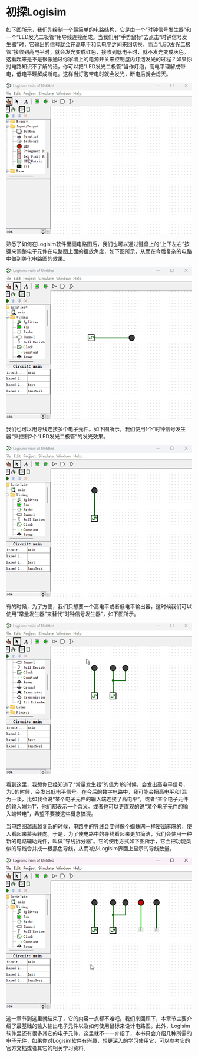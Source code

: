 # 初探Logisim

如下图所示，我们先绘制一个最简单的电路结构，它是由一个“时钟信号发生器”和一个“LED发光二极管”用导线连接而成。当我们用“手势鼠标”去点击“时钟信号发生器”时，它输出的信号就会在高电平和低电平之间来回切换，而当“LED发光二极管”接收到高电平时，就会发光变成红色，接收到低电平时，就不发光变成灰色。这看起来是不是很像通过你家墙上的电源开关来控制屋内灯泡发光的过程？如果你对电路知识不了解的话，你可以把“LED发光二极管”当作灯泡，高电平理解成带电，低电平理解成断电。这样当灯泡带电时就会发光，断电后就会熄灭。

![](pic/1-1.gif)

熟悉了如何在Logisim软件里画电路图后，我们也可以通过键盘上的“上下左右”按键来调整电子元件在电路图上面的摆放角度，如下图所示，从而在今后复杂的电路中做到美化电路图的效果。

![](pic/1-2.gif)

我们也可以用导线连接多个电子元件。如下图所示，我们使用1个“时钟信号发生器”来控制2个“LED发光二极管”的发光效果。

![](pic/1-3.gif)

有的时候，为了方便，我们只想要一个高电平或者低电平输出器，这时候我们可以使用“常量发生器”来替代“时钟信号发生器”，如下图所示。

![](pic/1-4.gif)

看到这里，我想你已经知道了“常量发生器”的值为1的时候，会发出高电平信号，为0的时候，会发出低电平信号。在今后的数字电路中，我可能会把高电平和1混为一谈，比如我会说“某个电子元件的输入端连接了高电平”，或者“某个电子元件的输入端为1”，他们都表示一个含义。或者也可以更直观的说“某个电子元件的输入端带电”，希望不要被这些概念搞混。

当电路图越画越复杂的时候，电路中的导线会变得像个蜘蛛网一样密密麻麻的，使人看起来蒙头转向。于是，为了使电路中的导线看起来更加简洁，我们会使用一种新的电路辅助元件，叫做“导线拆分器”。它的使用方式如下图所示，它会把功能类似的导线合并成一根黑色导线，从而减少Logisim界面上显示的导线数量。

![](pic/1-5.gif)

这一章节到这里就结束了，它的内容一点都不难吧。我们来回顾下，本章节主要介绍了最基础的输入输出电子元件以及如何使用鼠标来设计电路图。此外，Logisim软件里还有很多其它的电子元件，这里就不一一介绍了，本书只会介绍几种所需的电子元件，如果你对Logisim软件有兴趣，想更深入的学习使用它，可以参考它的官方文档或者其它的相关学习资料。
